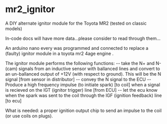 # mr2_ignitor
A DIY alternate ignitor module for the Toyota MR2 (tested on classic models)

In-code docs will have more data...please consider to read through them...

An arduino nano every was programmed and connected to replace a (faulty) ignitor module in a toyota mr2 4age engine . 

The ignitor module performs the following functions: 
-- take the N+ and N- (cam) signals from an inductive sensor with ballanced lines and convert to an un-ballanced output of +12V (with respect to ground). This will be the N signal [from sensor in distributor]
-- convey the N signal to the ECU
-- Produce a high frequency impulse (to initiate spark) [to coil]  when a signal is recieved on the IGT (ignitor trigger) line [from ECU]
-- let the ecu know when the spark was sent to the coil through the IGF (ignition feedback) line [to ecu]

What is needed: a proper ignition output chip to send an impulse to the coil (or use coils on plugs).

